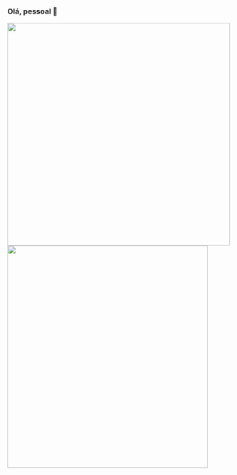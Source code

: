 ### Olá, pessoal 👋

<a href="https://github.com/anuraghazra/github-readme-stats">
  <img align="center" height=500 width=500 src="https://github-readme-stats.vercel.app/api?username=evertonpsantos&show_icons=true&theme=vision-friendly-dark" />
</a>
<a href="https://github.com/anuraghazra/convoychat">
  <img align="center" height=500 width=450 src="https://github-readme-stats.vercel.app/api/top-langs/?username=evertonpsantos&layout=compact&theme=vision-friendly-dark" />
</a>
